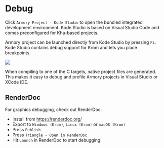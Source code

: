 # Debug

Click `Armory Project - Kode Studio` to open the bundled integrated development environment. Kode Studio is based on Visual Studio Code and comes preconfigured for Kha-based projects.

Armory project can be launched directly from Kode Studio by pressing `F5`. Kode Studio contains debug support for Krom and lets you place breakpoints.

![](https://github.com/armory3d/armory_wiki_images/raw/master/essentials/kode.png)

When compiling to one of the C targets, native project files are generated. This makes it easy to debug and profile Armory projects in Visual Studio or XCode IDE.

## RenderDoc

For graphics debugging, check out RenderDoc.

- Install from https://renderdoc.org/
- Export to `Windows (Krom)`, `Linux (Krom)` or `macOS (Krom)`
- Press `Publish`
- Press `Triangle - Open in RenderDoc`
- Hit `Launch` in RenderDoc to start debugging!
